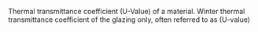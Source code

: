 ﻿Thermal transmittance coefficient (U-Value) of a material.
Winter thermal transmittance coefficient of the glazing only, often referred to as (U-value)
